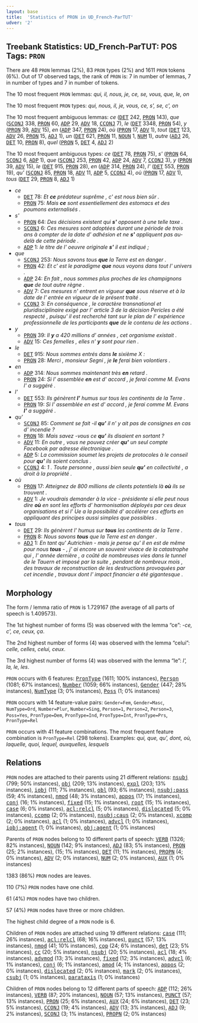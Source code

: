```yaml
---
layout: base
title:  'Statistics of PRON in UD_French-ParTUT'
udver: '2'
---
```


## Treebank Statistics: UD_French-ParTUT: POS Tags: `PRON`

There are 48 `PRON` lemmas (2%), 83 `PRON` types (2%) and 1611 `PRON` tokens (6%).
Out of 17 observed tags, the rank of `PRON` is: 7 in number of lemmas, 7 in number of types and 7 in number of tokens.

The 10 most frequent `PRON` lemmas: <em>qui, il, nous, je, ce, se, vous, que, le, on</em>

The 10 most frequent `PRON` types:  <em>qui, nous, il, je, vous, ce, s', se, c', on</em>

The 10 most frequent ambiguous lemmas: <em>ce</em> (<tt><a href="fr_partut-pos-DET.html">DET</a></tt> 242, <tt><a href="fr_partut-pos-PRON.html">PRON</a></tt> 143), <em>que</em> (<tt><a href="fr_partut-pos-SCONJ.html">SCONJ</a></tt> 338, <tt><a href="fr_partut-pos-PRON.html">PRON</a></tt> 60, <tt><a href="fr_partut-pos-ADP.html">ADP</a></tt> 29, <tt><a href="fr_partut-pos-ADV.html">ADV</a></tt> 18, <tt><a href="fr_partut-pos-CCONJ.html">CCONJ</a></tt> 7), <em>le</em> (<tt><a href="fr_partut-pos-DET.html">DET</a></tt> 3348, <tt><a href="fr_partut-pos-PRON.html">PRON</a></tt> 54), <em>y</em> (<tt><a href="fr_partut-pos-PRON.html">PRON</a></tt> 39, <tt><a href="fr_partut-pos-ADV.html">ADV</a></tt> 15), <em>en</em> (<tt><a href="fr_partut-pos-ADP.html">ADP</a></tt> 347, <tt><a href="fr_partut-pos-PRON.html">PRON</a></tt> 24), <em>où</em> (<tt><a href="fr_partut-pos-PRON.html">PRON</a></tt> 17, <tt><a href="fr_partut-pos-ADV.html">ADV</a></tt> 1), <em>tout</em> (<tt><a href="fr_partut-pos-DET.html">DET</a></tt> 123, <tt><a href="fr_partut-pos-ADV.html">ADV</a></tt> 26, <tt><a href="fr_partut-pos-PRON.html">PRON</a></tt> 15, <tt><a href="fr_partut-pos-ADJ.html">ADJ</a></tt> 1), <em>un</em> (<tt><a href="fr_partut-pos-DET.html">DET</a></tt> 621, <tt><a href="fr_partut-pos-PRON.html">PRON</a></tt> 11, <tt><a href="fr_partut-pos-NOUN.html">NOUN</a></tt> 1, <tt><a href="fr_partut-pos-NUM.html">NUM</a></tt> 1), <em>autre</em> (<tt><a href="fr_partut-pos-ADJ.html">ADJ</a></tt> 26, <tt><a href="fr_partut-pos-DET.html">DET</a></tt> 10, <tt><a href="fr_partut-pos-PRON.html">PRON</a></tt> 8), <em>quel</em> (<tt><a href="fr_partut-pos-PRON.html">PRON</a></tt> 5, <tt><a href="fr_partut-pos-DET.html">DET</a></tt> 4, <tt><a href="fr_partut-pos-ADJ.html">ADJ</a></tt> 2)

The 10 most frequent ambiguous types:  <em>ce</em> (<tt><a href="fr_partut-pos-DET.html">DET</a></tt> 78, <tt><a href="fr_partut-pos-PRON.html">PRON</a></tt> 75), <em>s'</em> (<tt><a href="fr_partut-pos-PRON.html">PRON</a></tt> 64, <tt><a href="fr_partut-pos-SCONJ.html">SCONJ</a></tt> 6, <tt><a href="fr_partut-pos-ADP.html">ADP</a></tt> 1), <em>que</em> (<tt><a href="fr_partut-pos-SCONJ.html">SCONJ</a></tt> 253, <tt><a href="fr_partut-pos-PRON.html">PRON</a></tt> 42, <tt><a href="fr_partut-pos-ADP.html">ADP</a></tt> 24, <tt><a href="fr_partut-pos-ADV.html">ADV</a></tt> 7, <tt><a href="fr_partut-pos-CCONJ.html">CCONJ</a></tt> 3), <em>y</em> (<tt><a href="fr_partut-pos-PRON.html">PRON</a></tt> 39, <tt><a href="fr_partut-pos-ADV.html">ADV</a></tt> 15), <em>le</em> (<tt><a href="fr_partut-pos-DET.html">DET</a></tt> 915, <tt><a href="fr_partut-pos-PRON.html">PRON</a></tt> 28), <em>en</em> (<tt><a href="fr_partut-pos-ADP.html">ADP</a></tt> 314, <tt><a href="fr_partut-pos-PRON.html">PRON</a></tt> 24), <em>l'</em> (<tt><a href="fr_partut-pos-DET.html">DET</a></tt> 553, <tt><a href="fr_partut-pos-PRON.html">PRON</a></tt> 19), <em>qu'</em> (<tt><a href="fr_partut-pos-SCONJ.html">SCONJ</a></tt> 85, <tt><a href="fr_partut-pos-PRON.html">PRON</a></tt> 18, <tt><a href="fr_partut-pos-ADV.html">ADV</a></tt> 11, <tt><a href="fr_partut-pos-ADP.html">ADP</a></tt> 5, <tt><a href="fr_partut-pos-CCONJ.html">CCONJ</a></tt> 4), <em>où</em> (<tt><a href="fr_partut-pos-PRON.html">PRON</a></tt> 17, <tt><a href="fr_partut-pos-ADV.html">ADV</a></tt> 1), <em>tous</em> (<tt><a href="fr_partut-pos-DET.html">DET</a></tt> 29, <tt><a href="fr_partut-pos-PRON.html">PRON</a></tt> 8, <tt><a href="fr_partut-pos-ADJ.html">ADJ</a></tt> 1)


* <em>ce</em>
  * <tt><a href="fr_partut-pos-DET.html">DET</a></tt> 78: <em>Et <b>ce</b> prédateur suprême , c' est nous bien sûr .</em>
  * <tt><a href="fr_partut-pos-PRON.html">PRON</a></tt> 75: <em>Mais <b>ce</b> sont essentiellement des estomacs et des poumons externalisés .</em>
* <em>s'</em>
  * <tt><a href="fr_partut-pos-PRON.html">PRON</a></tt> 64: <em>Des décisions existent qui <b>s'</b> opposent à une telle taxe .</em>
  * <tt><a href="fr_partut-pos-SCONJ.html">SCONJ</a></tt> 6: <em>Ces mesures sont adoptées durant une période de trois ans à compter de la date d' adhésion et ne <b>s'</b> appliquent pas au-delà de cette période .</em>
  * <tt><a href="fr_partut-pos-ADP.html">ADP</a></tt> 1: <em>le titre de l' oeuvre originale <b>s'</b> il est indiqué ;</em>
* <em>que</em>
  * <tt><a href="fr_partut-pos-SCONJ.html">SCONJ</a></tt> 253: <em>Nous savons tous <b>que</b> la Terre est en danger .</em>
  * <tt><a href="fr_partut-pos-PRON.html">PRON</a></tt> 42: <em>Et c' est le paradigme <b>que</b> nous voyons dans tout l' univers .</em>
  * <tt><a href="fr_partut-pos-ADP.html">ADP</a></tt> 24: <em>En fait , nous sommes plus proches de les champignons <b>que</b> de tout autre règne .</em>
  * <tt><a href="fr_partut-pos-ADV.html">ADV</a></tt> 7: <em>Ces mesures n' entrent en vigueur <b>que</b> sous réserve et à la date de l' entrée en vigueur de le présent traité .</em>
  * <tt><a href="fr_partut-pos-CCONJ.html">CCONJ</a></tt> 3: <em>En conséquence , le caractère transnational et pluridisciplinaire exigé par l' article 3 de la décision Pericles a été respecté , puisqu' il est recherché tant sur le plan de l' expérience professionnelle de les participants <b>que</b> de le contenu de les actions .</em>
* <em>y</em>
  * <tt><a href="fr_partut-pos-PRON.html">PRON</a></tt> 39: <em>Il <b>y</b> a 420 millions d' années , cet organisme existait .</em>
  * <tt><a href="fr_partut-pos-ADV.html">ADV</a></tt> 15: <em>Ces femelles , elles n' <b>y</b> sont pour rien .</em>
* <em>le</em>
  * <tt><a href="fr_partut-pos-DET.html">DET</a></tt> 915: <em>Nous sommes entrés dans <b>le</b> sixième X :</em>
  * <tt><a href="fr_partut-pos-PRON.html">PRON</a></tt> 28: <em>Merci , monsieur Segni , je <b>le</b> ferai bien volontiers .</em>
* <em>en</em>
  * <tt><a href="fr_partut-pos-ADP.html">ADP</a></tt> 314: <em>Nous sommes maintenant très <b>en</b> retard .</em>
  * <tt><a href="fr_partut-pos-PRON.html">PRON</a></tt> 24: <em>Si l' assemblée <b>en</b> est d' accord , je ferai comme M. Evans l' a suggéré .</em>
* <em>l'</em>
  * <tt><a href="fr_partut-pos-DET.html">DET</a></tt> 553: <em>Ils génèrent <b>l'</b> humus sur tous les continents de la Terre .</em>
  * <tt><a href="fr_partut-pos-PRON.html">PRON</a></tt> 19: <em>Si l' assemblée en est d' accord , je ferai comme M. Evans <b>l'</b> a suggéré .</em>
* <em>qu'</em>
  * <tt><a href="fr_partut-pos-SCONJ.html">SCONJ</a></tt> 85: <em>Comment se fait -il <b>qu'</b> il n' y ait pas de consignes en cas d' incendie ?</em>
  * <tt><a href="fr_partut-pos-PRON.html">PRON</a></tt> 18: <em>Mais savez -vous ce <b>qu'</b> ils disaient en sortant ?</em>
  * <tt><a href="fr_partut-pos-ADV.html">ADV</a></tt> 11: <em>En outre , vous ne pouvez créer <b>qu'</b> un seul compte Facebook par adresse électronique .</em>
  * <tt><a href="fr_partut-pos-ADP.html">ADP</a></tt> 5: <em>La commission soumet les projets de protocoles à le conseil pour <b>qu'</b> ils soient conclus .</em>
  * <tt><a href="fr_partut-pos-CCONJ.html">CCONJ</a></tt> 4: <em>1 . Toute personne , aussi bien seule <b>qu'</b> en collectivité , a droit à la propriété .</em>
* <em>où</em>
  * <tt><a href="fr_partut-pos-PRON.html">PRON</a></tt> 17: <em>Atteignez de 800 millions de clients potentiels là <b>où</b> ils se trouvent .</em>
  * <tt><a href="fr_partut-pos-ADV.html">ADV</a></tt> 1: <em>Je voudrais demander à la vice - présidente si elle peut nous dire <b>où</b> en sont les efforts d' harmonisation déployés par ces deux organisations et si l' Ue a la possibilité d' accélérer ces efforts en appliquant des principes aussi simples que possibles .</em>
* <em>tous</em>
  * <tt><a href="fr_partut-pos-DET.html">DET</a></tt> 29: <em>Ils génèrent l' humus sur <b>tous</b> les continents de la Terre .</em>
  * <tt><a href="fr_partut-pos-PRON.html">PRON</a></tt> 8: <em>Nous savons <b>tous</b> que la Terre est en danger .</em>
  * <tt><a href="fr_partut-pos-ADJ.html">ADJ</a></tt> 1: <em>En tant qu' Autrichien - mais je pense qu' il en est de même pour nous <b>tous</b> - , j' ai encore un souvenir vivace de la catastrophe qui , l' année dernière , a coûté de nombreuses vies dans le tunnel de le Tauern et imposé par la suite , pendant de nombreux mois , des travaux de reconstruction de les destructions provoquées par cet incendie , travaux dont l' impact financier a été gigantesque .</em>

## Morphology

The form / lemma ratio of `PRON` is 1.729167 (the average of all parts of speech is 1.409573).

The 1st highest number of forms (5) was observed with the lemma “ce”: <em>-ce, c', ce, ceux, ça</em>.

The 2nd highest number of forms (4) was observed with the lemma “celui”: <em>celle, celles, celui, ceux</em>.

The 3rd highest number of forms (4) was observed with the lemma “le”: <em>l', la, le, les</em>.

`PRON` occurs with 6 features: <tt><a href="fr_partut-feat-PronType.html">PronType</a></tt> (1611; 100% instances), <tt><a href="fr_partut-feat-Person.html">Person</a></tt> (1081; 67% instances), <tt><a href="fr_partut-feat-Number.html">Number</a></tt> (1059; 66% instances), <tt><a href="fr_partut-feat-Gender.html">Gender</a></tt> (447; 28% instances), <tt><a href="fr_partut-feat-NumType.html">NumType</a></tt> (3; 0% instances), <tt><a href="fr_partut-feat-Poss.html">Poss</a></tt> (1; 0% instances)

`PRON` occurs with 14 feature-value pairs: `Gender=Fem`, `Gender=Masc`, `NumType=Ord`, `Number=Plur`, `Number=Sing`, `Person=1`, `Person=2`, `Person=3`, `Poss=Yes`, `PronType=Dem`, `PronType=Ind`, `PronType=Int`, `PronType=Prs`, `PronType=Rel`

`PRON` occurs with 41 feature combinations.
The most frequent feature combination is `PronType=Rel` (298 tokens).
Examples: <em>qui, que, qu', dont, où, laquelle, quoi, lequel, auxquelles, lesquels</em>


## Relations

`PRON` nodes are attached to their parents using 21 different relations: <tt><a href="fr_partut-dep-nsubj.html">nsubj</a></tt> (799; 50% instances), <tt><a href="fr_partut-dep-obj.html">obj</a></tt> (209; 13% instances), <tt><a href="fr_partut-dep-expl.html">expl</a></tt> (203; 13% instances), <tt><a href="fr_partut-dep-iobj.html">iobj</a></tt> (111; 7% instances), <tt><a href="fr_partut-dep-obl.html">obl</a></tt> (93; 6% instances), <tt><a href="fr_partut-dep-nsubj-pass.html">nsubj:pass</a></tt> (59; 4% instances), <tt><a href="fr_partut-dep-nmod.html">nmod</a></tt> (48; 3% instances), <tt><a href="fr_partut-dep-appos.html">appos</a></tt> (17; 1% instances), <tt><a href="fr_partut-dep-conj.html">conj</a></tt> (16; 1% instances), <tt><a href="fr_partut-dep-fixed.html">fixed</a></tt> (15; 1% instances), <tt><a href="fr_partut-dep-root.html">root</a></tt> (15; 1% instances), <tt><a href="fr_partut-dep-case.html">case</a></tt> (6; 0% instances), <tt><a href="fr_partut-dep-acl-relcl.html">acl:relcl</a></tt> (5; 0% instances), <tt><a href="fr_partut-dep-dislocated.html">dislocated</a></tt> (5; 0% instances), <tt><a href="fr_partut-dep-ccomp.html">ccomp</a></tt> (2; 0% instances), <tt><a href="fr_partut-dep-nsubj-caus.html">nsubj:caus</a></tt> (2; 0% instances), <tt><a href="fr_partut-dep-xcomp.html">xcomp</a></tt> (2; 0% instances), <tt><a href="fr_partut-dep-acl.html">acl</a></tt> (1; 0% instances), <tt><a href="fr_partut-dep-advcl.html">advcl</a></tt> (1; 0% instances), <tt><a href="fr_partut-dep-iobj-agent.html">iobj:agent</a></tt> (1; 0% instances), <tt><a href="fr_partut-dep-obj-agent.html">obj:agent</a></tt> (1; 0% instances)

Parents of `PRON` nodes belong to 10 different parts of speech: <tt><a href="fr_partut-pos-VERB.html">VERB</a></tt> (1326; 82% instances), <tt><a href="fr_partut-pos-NOUN.html">NOUN</a></tt> (142; 9% instances), <tt><a href="fr_partut-pos-ADJ.html">ADJ</a></tt> (83; 5% instances), <tt><a href="fr_partut-pos-PRON.html">PRON</a></tt> (25; 2% instances),  (15; 1% instances), <tt><a href="fr_partut-pos-DET.html">DET</a></tt> (11; 1% instances), <tt><a href="fr_partut-pos-PROPN.html">PROPN</a></tt> (4; 0% instances), <tt><a href="fr_partut-pos-ADV.html">ADV</a></tt> (2; 0% instances), <tt><a href="fr_partut-pos-NUM.html">NUM</a></tt> (2; 0% instances), <tt><a href="fr_partut-pos-AUX.html">AUX</a></tt> (1; 0% instances)

1383 (86%) `PRON` nodes are leaves.

110 (7%) `PRON` nodes have one child.

61 (4%) `PRON` nodes have two children.

57 (4%) `PRON` nodes have three or more children.

The highest child degree of a `PRON` node is 6.

Children of `PRON` nodes are attached using 19 different relations: <tt><a href="fr_partut-dep-case.html">case</a></tt> (111; 26% instances), <tt><a href="fr_partut-dep-acl-relcl.html">acl:relcl</a></tt> (68; 16% instances), <tt><a href="fr_partut-dep-punct.html">punct</a></tt> (57; 13% instances), <tt><a href="fr_partut-dep-nmod.html">nmod</a></tt> (41; 10% instances), <tt><a href="fr_partut-dep-cop.html">cop</a></tt> (24; 6% instances), <tt><a href="fr_partut-dep-det.html">det</a></tt> (23; 5% instances), <tt><a href="fr_partut-dep-cc.html">cc</a></tt> (20; 5% instances), <tt><a href="fr_partut-dep-nsubj.html">nsubj</a></tt> (20; 5% instances), <tt><a href="fr_partut-dep-acl.html">acl</a></tt> (18; 4% instances), <tt><a href="fr_partut-dep-advmod.html">advmod</a></tt> (13; 3% instances), <tt><a href="fr_partut-dep-fixed.html">fixed</a></tt> (12; 3% instances), <tt><a href="fr_partut-dep-advcl.html">advcl</a></tt> (6; 1% instances), <tt><a href="fr_partut-dep-conj.html">conj</a></tt> (6; 1% instances), <tt><a href="fr_partut-dep-amod.html">amod</a></tt> (4; 1% instances), <tt><a href="fr_partut-dep-appos.html">appos</a></tt> (2; 0% instances), <tt><a href="fr_partut-dep-dislocated.html">dislocated</a></tt> (2; 0% instances), <tt><a href="fr_partut-dep-mark.html">mark</a></tt> (2; 0% instances), <tt><a href="fr_partut-dep-csubj.html">csubj</a></tt> (1; 0% instances), <tt><a href="fr_partut-dep-parataxis.html">parataxis</a></tt> (1; 0% instances)

Children of `PRON` nodes belong to 12 different parts of speech: <tt><a href="fr_partut-pos-ADP.html">ADP</a></tt> (112; 26% instances), <tt><a href="fr_partut-pos-VERB.html">VERB</a></tt> (87; 20% instances), <tt><a href="fr_partut-pos-NOUN.html">NOUN</a></tt> (57; 13% instances), <tt><a href="fr_partut-pos-PUNCT.html">PUNCT</a></tt> (57; 13% instances), <tt><a href="fr_partut-pos-PRON.html">PRON</a></tt> (25; 6% instances), <tt><a href="fr_partut-pos-AUX.html">AUX</a></tt> (24; 6% instances), <tt><a href="fr_partut-pos-DET.html">DET</a></tt> (23; 5% instances), <tt><a href="fr_partut-pos-CCONJ.html">CCONJ</a></tt> (19; 4% instances), <tt><a href="fr_partut-pos-ADV.html">ADV</a></tt> (13; 3% instances), <tt><a href="fr_partut-pos-ADJ.html">ADJ</a></tt> (9; 2% instances), <tt><a href="fr_partut-pos-SCONJ.html">SCONJ</a></tt> (3; 1% instances), <tt><a href="fr_partut-pos-PROPN.html">PROPN</a></tt> (2; 0% instances)

